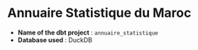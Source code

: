 # Annuaire Statistique du Maroc

- **Name of the dbt project** : `annuaire_statistique`
- **Database used** : DuckDB